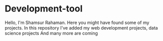 # Development-tool
Hello, I'm Shamsur Rahaman. Here you might have found some of my projects.
In this repository I've added my web development projects, data science projects 
And many more are coming
